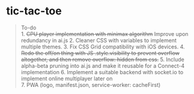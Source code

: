 # tic-tac-toe

> To-do  
    1. ~~CPU player implementation with minimax algorithm~~ Improve upon redundancy in ai.js
    2. Cleaner CSS with variables to implement multiple themes. 
    3. Fix CSS Grid compatibility with iOS devices.
    4. ~~Redo the off/on thing with JS .style.visibility to prevent overflow altogether, and then remove overflow: hidden from css.~~
    5. Include alpha-beta pruning into ai.js and make it reusable for a Connect-4 implementation
    6. Implement a suitable backend with socket.io to implement online multiplayer later on  
    7. PWA (logo, manifest.json, service-worker: cacheFirst)